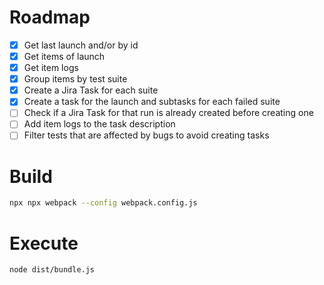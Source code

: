 
# Roadmap

- [X] Get last launch and/or by id
- [X] Get items of launch
- [X] Get item logs
- [X] Group items by test suite
- [X] Create a Jira Task for each suite
- [X] Create a task for the launch and subtasks for each failed suite
- [ ] Check if a Jira Task for that run is already created before creating one
- [ ] Add item logs to the task description
- [ ] Filter tests that are affected by bugs to avoid creating tasks

# Build

```bash
npx npx webpack --config webpack.config.js 
```

# Execute


```bash
node dist/bundle.js 
```